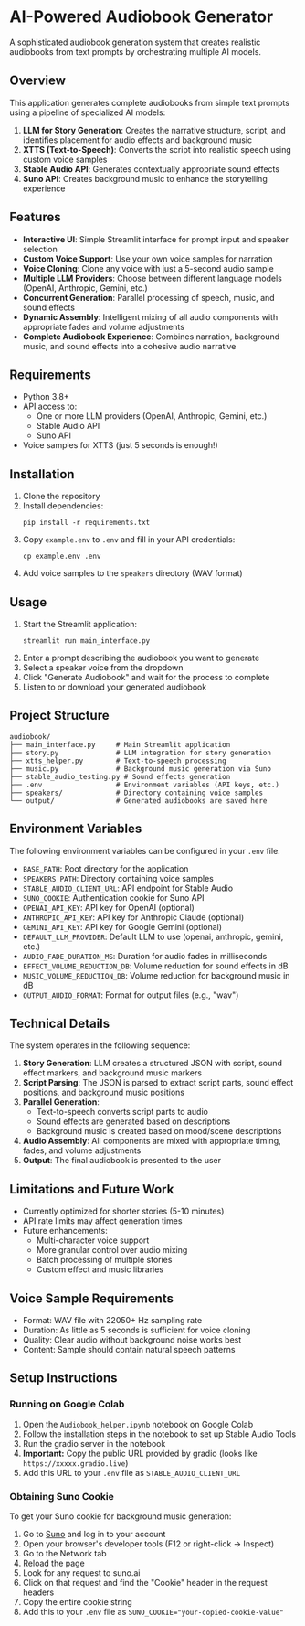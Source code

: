# AI-Powered Audiobook Generator

A sophisticated audiobook generation system that creates realistic audiobooks from text prompts by orchestrating multiple AI models.

## Overview

This application generates complete audiobooks from simple text prompts using a pipeline of specialized AI models:

1. **LLM for Story Generation**: Creates the narrative structure, script, and identifies placement for audio effects and background music
2. **XTTS (Text-to-Speech)**: Converts the script into realistic speech using custom voice samples
3. **Stable Audio API**: Generates contextually appropriate sound effects
4. **Suno API**: Creates background music to enhance the storytelling experience

## Features

- **Interactive UI**: Simple Streamlit interface for prompt input and speaker selection
- **Custom Voice Support**: Use your own voice samples for narration
- **Voice Cloning**: Clone any voice with just a 5-second audio sample
- **Multiple LLM Providers**: Choose between different language models (OpenAI, Anthropic, Gemini, etc.)
- **Concurrent Generation**: Parallel processing of speech, music, and sound effects
- **Dynamic Assembly**: Intelligent mixing of all audio components with appropriate fades and volume adjustments
- **Complete Audiobook Experience**: Combines narration, background music, and sound effects into a cohesive audio narrative

## Requirements

- Python 3.8+
- API access to:
  - One or more LLM providers (OpenAI, Anthropic, Gemini, etc.)
  - Stable Audio API
  - Suno API
- Voice samples for XTTS (just 5 seconds is enough!)

## Installation

1. Clone the repository
2. Install dependencies:
   ```
   pip install -r requirements.txt
   ```
3. Copy `example.env` to `.env` and fill in your API credentials:
   ```
   cp example.env .env
   ```
4. Add voice samples to the `speakers` directory (WAV format)

## Usage

1. Start the Streamlit application:
   ```
   streamlit run main_interface.py
   ```
2. Enter a prompt describing the audiobook you want to generate
3. Select a speaker voice from the dropdown
4. Click "Generate Audiobook" and wait for the process to complete
5. Listen to or download your generated audiobook

## Project Structure

```
audiobook/
├── main_interface.py     # Main Streamlit application
├── story.py              # LLM integration for story generation
├── xtts_helper.py        # Text-to-speech processing
├── music.py              # Background music generation via Suno
├── stable_audio_testing.py # Sound effects generation
├── .env                  # Environment variables (API keys, etc.)
├── speakers/             # Directory containing voice samples
└── output/               # Generated audiobooks are saved here
```

## Environment Variables

The following environment variables can be configured in your `.env` file:

- `BASE_PATH`: Root directory for the application
- `SPEAKERS_PATH`: Directory containing voice samples
- `STABLE_AUDIO_CLIENT_URL`: API endpoint for Stable Audio
- `SUNO_COOKIE`: Authentication cookie for Suno API
- `OPENAI_API_KEY`: API key for OpenAI (optional)
- `ANTHROPIC_API_KEY`: API key for Anthropic Claude (optional)
- `GEMINI_API_KEY`: API key for Google Gemini (optional)
- `DEFAULT_LLM_PROVIDER`: Default LLM to use (openai, anthropic, gemini, etc.)
- `AUDIO_FADE_DURATION_MS`: Duration for audio fades in milliseconds
- `EFFECT_VOLUME_REDUCTION_DB`: Volume reduction for sound effects in dB
- `MUSIC_VOLUME_REDUCTION_DB`: Volume reduction for background music in dB
- `OUTPUT_AUDIO_FORMAT`: Format for output files (e.g., "wav")

## Technical Details

The system operates in the following sequence:

1. **Story Generation**: LLM creates a structured JSON with script, sound effect markers, and background music markers
2. **Script Parsing**: The JSON is parsed to extract script parts, sound effect positions, and background music positions
3. **Parallel Generation**:
   - Text-to-speech converts script parts to audio
   - Sound effects are generated based on descriptions
   - Background music is created based on mood/scene descriptions
4. **Audio Assembly**: All components are mixed with appropriate timing, fades, and volume adjustments
5. **Output**: The final audiobook is presented to the user

## Limitations and Future Work

- Currently optimized for shorter stories (5-10 minutes)
- API rate limits may affect generation times
- Future enhancements:
  - Multi-character voice support
  - More granular control over audio mixing
  - Batch processing of multiple stories
  - Custom effect and music libraries

## Voice Sample Requirements

- Format: WAV file with 22050+ Hz sampling rate
- Duration: As little as 5 seconds is sufficient for voice cloning
- Quality: Clear audio without background noise works best
- Content: Sample should contain natural speech patterns

## Setup Instructions

### Running on Google Colab

1. Open the `Audiobook_helper.ipynb` notebook on Google Colab
2. Follow the installation steps in the notebook to set up Stable Audio Tools
3. Run the gradio server in the notebook
4. **Important:** Copy the public URL provided by gradio (looks like `https://xxxxx.gradio.live`)
5. Add this URL to your `.env` file as `STABLE_AUDIO_CLIENT_URL`

### Obtaining Suno Cookie

To get your Suno cookie for background music generation:

1. Go to [Suno](https://suno.ai) and log in to your account
2. Open your browser's developer tools (F12 or right-click → Inspect)
3. Go to the Network tab
4. Reload the page
5. Look for any request to suno.ai
6. Click on that request and find the "Cookie" header in the request headers
7. Copy the entire cookie string
8. Add this to your `.env` file as `SUNO_COOKIE="your-copied-cookie-value"`
